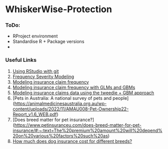 # WhiskerWise-Protection

### ToDo:
- RProject environment
- Standardise R + Package versions
- 

### Useful Links

1. [Using RStudio with git](https://jennybc.github.io/2014-05-12-ubc/ubc-r/session03_git.html)
2. [Frequency Severity Modeling](https://bpostance.github.io/posts/glm-deep-dive/)
3. [Modeling insurance claim frequency](https://medium.com/swlh/modeling-insurance-claim-frequency-a776f3bf41dc)
5. [Modeling insurance claim frequency with GLMs and GBMs](https://medium.com/@tongyue5848/insurance-claim-frequency-modeling-with-generalized-linear-model-and-gradient-boosting-machine-in-5f7132750171)
6. [Modeling insurance claims data using the tweedie + GBM approach](https://medium.com/@wardarahim25/modelling-insurance-claims-data-using-the-tweedie-approach-94db8b14bfb5)
7. [Pets in Australia: A national survey of pets and people] (https://animalmedicinesaustralia.org.au/wp-content/uploads/2022/11/AMAU008-Pet-Ownership22-Report_v1.6_WEB.pdf)
8. [Does breed matter for pet insurance?] (https://www.petinsuranceu.com/does-breed-matter-for-pet-insurance/#:~:text=The%20premium%20amount%20will%20depend%20on%20various%20factors%20such%20as)
9. [How much does dog insurance cost for different breeds?](https://www.canstar.com.au/pet-insurance/dog-insurance-premiums/)
